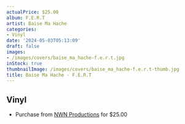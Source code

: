 ```yaml
---
actualPrice: $25.00
album: F.E.R.T
artist: Baise Ma Hache
categories:
- Vinyl
date: '2024-05-03T05:13:09'
draft: false
images:
- /images/covers/baise_ma_hache-f.e.r.t.jpg
inStock: true
thumbnailImage: /images/covers/baise_ma_hache-f.e.r.t-thumb.jpg
title: Baise Ma Hache - F.E.R.T
---
```


## Vinyl
* Purchase from [NWN Productions](http://shop.nwnprod.com/index.php?route=product/product&path=75&product_id=49074&sort=pd.name&order=ASC) for $25.00
